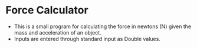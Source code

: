 # Force Calculator

- This is a small program for calculating the force in newtons (N) given the mass and acceleration of an object.
- Inputs are entered through standard input as Double values.